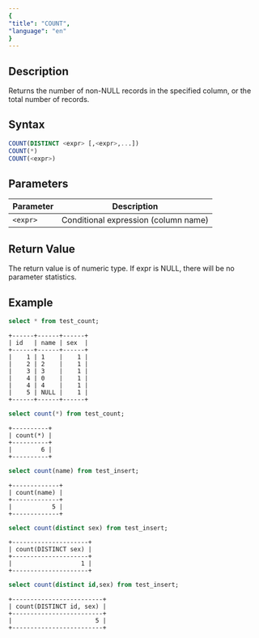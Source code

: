 ```yaml
---
{
"title": "COUNT",
"language": "en"
}
---
```


## Description

Returns the number of non-NULL records in the specified column, or the total number of records.

## Syntax

```sql
COUNT(DISTINCT <expr> [,<expr>,...])
COUNT(*)
COUNT(<expr>)
```

## Parameters

| Parameter | Description |
| -- | -- |
| `<expr>` | Conditional expression (column name) |

## Return Value

The return value is of numeric type. If expr is NULL, there will be no parameter statistics.

## Example

```sql
select * from test_count;
```

```text
+------+------+------+
| id   | name | sex  |
+------+------+------+
|    1 | 1    |    1 |
|    2 | 2    |    1 |
|    3 | 3    |    1 |
|    4 | 0    |    1 |
|    4 | 4    |    1 |
|    5 | NULL |    1 |
+------+------+------+
```

```sql
select count(*) from test_count;
```

```text
+----------+
| count(*) |
+----------+
|        6 |
+----------+
```

```sql
select count(name) from test_insert;
```

```text
+-------------+
| count(name) |
+-------------+
|           5 |
+-------------+
```

```sql
select count(distinct sex) from test_insert;
```

```text
+---------------------+
| count(DISTINCT sex) |
+---------------------+
|                   1 |
+---------------------+
```

```sql
select count(distinct id,sex) from test_insert;
```

```text
+-------------------------+
| count(DISTINCT id, sex) |
+-------------------------+
|                       5 |
+-------------------------+
```
